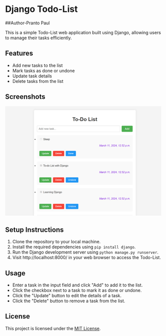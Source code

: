 


# Django Todo-List
##Author-Pranto Paul

This is a simple Todo-List web application built using Django, allowing users to manage their tasks efficiently.

## Features

- Add new tasks to the list
- Mark tasks as done or undone
- Update task details
- Delete tasks from the list

## Screenshots

![Todo-List Screenshot](https://github.com/Pranto-Paul/Todo-List-with-Djano/blob/main/Screenshot%20(1).png?raw=true)

## Setup Instructions

1. Clone the repository to your local machine.
2. Install the required dependencies using `pip install django`.
3. Run the Django development server using `python manage.py runserver`.
4. Visit http://localhost:8000/ in your web browser to access the Todo-List.

## Usage

- Enter a task in the input field and click "Add" to add it to the list.
- Click the checkbox next to a task to mark it as done or undone.
- Click the "Update" button to edit the details of a task.
- Click the "Delete" button to remove a task from the list.


## License

This project is licensed under the [MIT License](LICENSE).
